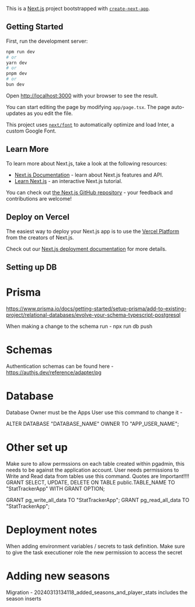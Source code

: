 This is a [Next.js](https://nextjs.org/) project bootstrapped with [`create-next-app`](https://github.com/vercel/next.js/tree/canary/packages/create-next-app).

## Getting Started

First, run the development server:

```bash
npm run dev
# or
yarn dev
# or
pnpm dev
# or
bun dev
```

Open [http://localhost:3000](http://localhost:3000) with your browser to see the result.

You can start editing the page by modifying `app/page.tsx`. The page auto-updates as you edit the file.

This project uses [`next/font`](https://nextjs.org/docs/basic-features/font-optimization) to automatically optimize and load Inter, a custom Google Font.

## Learn More

To learn more about Next.js, take a look at the following resources:

-   [Next.js Documentation](https://nextjs.org/docs) - learn about Next.js features and API.
-   [Learn Next.js](https://nextjs.org/learn) - an interactive Next.js tutorial.

You can check out [the Next.js GitHub repository](https://github.com/vercel/next.js/) - your feedback and contributions are welcome!

## Deploy on Vercel

The easiest way to deploy your Next.js app is to use the [Vercel Platform](https://vercel.com/new?utm_medium=default-template&filter=next.js&utm_source=create-next-app&utm_campaign=create-next-app-readme) from the creators of Next.js.

Check out our [Next.js deployment documentation](https://nextjs.org/docs/deployment) for more details.

## Setting up DB

# Prisma

https://www.prisma.io/docs/getting-started/setup-prisma/add-to-existing-project/relational-databases/evolve-your-schema-typescript-postgresql

When making a change to the schema run -
npx run db push

# Schemas

Authentication schemas can be found here - https://authjs.dev/reference/adapter/pg

# Database

Database Owner must be the Apps User use this command to change it -

ALTER DATABASE "DATABASE_NAME" OWNER TO "APP_USER_NAME";

# Other set up

Make sure to allow permssions on each table created within pgadmin, this needs to be against the application account.
User needs permissions to Write and Read data from tables use this command. Quotes are Important!!!!
GRANT SELECT, UPDATE, DELETE ON TABLE public.TABLE_NAME TO "StatTrackerApp" WITH GRANT OPTION;

GRANT pg_write_all_data TO "StatTrackerApp";
GRANT pg_read_all_data TO "StatTrackerApp";

# Deployment notes

When adding environment variables / secrets to task definition. Make sure to give the task executioner role the new permission to access the secret

# Adding new seasons

Migration - 20240313134118_added_seasons_and_player_stats includes the season inserts
